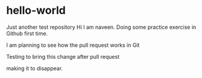 # hello-world
Just another test repository
Hi 
I am naveen. Doing some practice exercise in Github first time.

I am planning to see how the pull request works in Git

Testing to bring this change after pull request 

making it to disappear.
